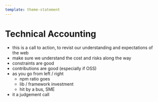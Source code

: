 ```yaml
---
template: theme-statement
---
```


# Technical Accounting

- this is a call to action, to revist our understanding and expectations of the web
- make sure we understand the cost and risks along the way
- constraints are good
- contributions are good (especially if OSS)
- as you go from left / right
  - npm ratio goes
  - lib / framework investment
  - hit by a bus, SME
- it a judgement call